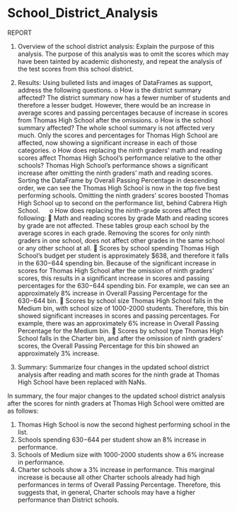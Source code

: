 # School_District_Analysis

REPORT

1.	Overview of the school district analysis: Explain the purpose of this analysis.
The purpose of this analysis was to omit the scores which may have been tainted by academic dishonesty, and repeat the analysis of the test scores from this school district.  

2.	Results: Using bulleted lists and images of DataFrames as support, address the following questions.
o	How is the district summary affected?
The district summary now has a fewer number of students and therefore a lesser budget. However, there would be an increase in average scores and passing percentages because of increase in scores from Thomas High School after the omissions.
o	How is the school summary affected?
The whole school summary is not affected very much. Only the scores and percentages for Thomas High School are affected, now showing a significant increase in each of those categories.
o	How does replacing the ninth graders’ math and reading scores affect Thomas High School’s performance relative to the other schools?
Thomas High School’s performance shows a significant increase after omitting the ninth graders’ math and reading scores. Sorting the DataFrame by Overall Passing Percentage in descending order, we can see the Thomas High School is now in the top five best performing schools. Omitting the ninth graders’ scores boosted Thomas High School up to second on the performance list, behind Cabrera High School.
 
o	How does replacing the ninth-grade scores affect the following:
	Math and reading scores by grade
Math and reading scores by grade are not affected. These tables group each school by the average scores in each grade. Removing the scores for only ninth graders in one school, does not affect other grades in the same school or any other school at all.
	Scores by school spending
Thomas High School’s budget per student is approximately $638, and therefore it falls in the $630-$644 spending bin. Because of the significant increase in scores for Thomas High School after the omission of ninth graders’ scores, this results in a significant increase in scores and passing percentages for the $630-$644 spending bin. For example, we can see an approximately 8% increase in Overall Passing Percentage for the $630-$644 bin.
	Scores by school size
Thomas High School falls in the Medium bin, with school size of 1000-2000 students. Therefore, this bin showed significant increases in scores and passing percentages. For example, there was an approximately 6% increase in Overall Passing Percentage for the Medium bin.
	Scores by school type
Thomas High School falls in the Charter bin, and after the omission of ninth graders’ scores, the Overall Passing Percentage for this bin showed an approximately 3% increase.
 
3.	Summary: Summarize four changes in the updated school district analysis after reading and math scores for the ninth grade at Thomas High School have been replaced with NaNs.

In summary, the four major changes to the updated school district analysis after the scores for ninth graders at Thomas High School were omitted are as follows:
1.	Thomas High School is now the second highest performing school in the list.
2.	Schools spending $630-$644 per student show an 8% increase in performance.
3.	Schools of Medium size with 1000-2000 students show a 6% increase in performance.
4.	Charter schools show a 3% increase in performance. This marginal increase is because all other Charter schools already had high performances in terms of Overall Passing Percentage. Therefore, this suggests that, in general, Charter schools may have a higher performance than District schools.
